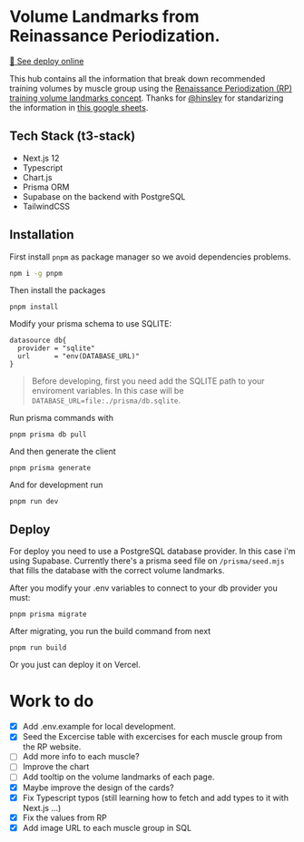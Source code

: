 # Volume Landmarks from Reinassance Periodization.

[🔗 See deploy online](volume-landmarks-rp-rals.vercel.app)

This hub contains all the information that break down recommended training volumes by muscle group using the [Renaissance Periodization (RP) training volume landmarks concept](https://www.youtube.com/playlist?list=PL1rSl6Pd49ImuKAUkyy37ziG1tB4v8Q77). Thanks for [@hinsley](https://github.com/hinsley) for standarizing the information in [this google sheets](https://docs.google.com/spreadsheets/d/1APqdi1zb1IXX1PxQEZRFgxYkOMAnxZBi6v003Qrp4z8/edit?usp=sharing).

## Tech Stack (t3-stack)

- Next.js 12
- Typescript
- Chart.js
- Prisma ORM
- Supabase on the backend with PostgreSQL
- TailwindCSS

## Installation

First install `pnpm` as package manager so we avoid dependencies problems.

```bash
npm i -g pnpm
```

Then install the packages

```
pnpm install
```

Modify your prisma schema to use SQLITE:

```prisma
datasource db{
  provider = "sqlite"
  url      = "env(DATABASE_URL)"
}
```

> Before developing, first you need add the SQLITE path to your enviroment variables. In this case will be `DATABASE_URL=file:./prisma/db.sqlite`.

Run prisma commands with

```
pnpm prisma db pull
```

And then generate the client

```
pnpm prisma generate
```

And for development run

```
pnpm run dev
```

## Deploy

For deploy you need to use a PostgreSQL database provider. In this case i'm using Supabase. Currently there's a prisma seed file on `/prisma/seed.mjs` that fills the database with the correct volume landmarks.

After you modify your .env variables to connect to your db provider you must:

```
pnpm prisma migrate
```

After migrating, you run the build command from next

```
pnpm run build
```

Or you just can deploy it on Vercel.

# Work to do

- [x] Add .env.example for local development.
- [x] Seed the Excercise table with excercises for each muscle group from the RP website.
- [ ] Add more info to each muscle?
- [ ] Improve the chart
- [ ] Add tooltip on the volume landmarks of each page.
- [x] Maybe improve the design of the cards?
- [x] Fix Typescript typos (still learning how to fetch and add types to it with Next.js ...)
- [x] Fix the values from RP
- [x] Add image URL to each muscle group in SQL
